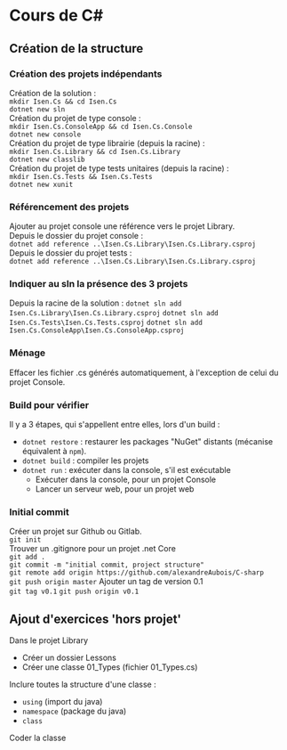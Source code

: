 # Cours de C#

## Création de la structure 

### Création des projets indépendants

Création de la solution :  
`mkdir Isen.Cs && cd Isen.Cs`  
`dotnet new sln`  
Création du projet de type console :  
`mkdir Isen.Cs.ConsoleApp && cd Isen.Cs.Console`  
`dotnet new console`  
Création du projet de type librairie (depuis la racine) :   
`mkdir Isen.Cs.Library && cd Isen.Cs.Library`  
`dotnet new classlib`  
Création du projet de type tests unitaires (depuis la racine) :  
`mkdir Isen.Cs.Tests && Isen.Cs.Tests`  
`dotnet new xunit`  

### Référencement des projets   

Ajouter au projet console une référence vers le projet Library.  
Depuis le dossier du projet console :  
`dotnet add reference ..\Isen.Cs.Library\Isen.Cs.Library.csproj`  
Depuis le dossier du projet tests :  
`dotnet add reference ..\Isen.Cs.Library\Isen.Cs.Library.csproj`  

### Indiquer au sln la présence des 3 projets 

Depuis la racine de la solution :
`dotnet sln add Isen.Cs.Library\Isen.Cs.Library.csproj`
`dotnet sln add Isen.Cs.Tests\Isen.Cs.Tests.csproj`
`dotnet sln add Isen.Cs.ConsoleApp\Isen.Cs.ConsoleApp.csproj`

### Ménage 
Effacer les fichier .cs générés automatiquement, à l'exception de celui du projet Console.  

### Build pour vérifier  
Il y a 3 étapes, qui s'appellent entre elles, lors d'un build :  
* `dotnet restore` : restaurer les packages "NuGet" distants (mécanise équivalent à `npm`).  
* `dotnet build` : compiler les projets 
* `dotnet run` : exécuter dans la console, s'il est exécutable  
    * Exécuter dans la console, pour un projet Console 
    * Lancer un serveur web, pour un projet web

### Initial commit 
Créer un projet sur Github ou Gitlab.  
`git init`  
Trouver un .gitignore pour un projet .net Core  
`git add .`  
`git commit -m "initial commit, project structure"`  
`git remote add origin https://github.com/alexandreAubois/C-sharp`  
`git push origin master`
Ajouter un tag de version 0.1  
`git tag v0.1`
`git push origin v0.1`

## Ajout d'exercices 'hors projet'
Dans le projet Library  
* Créer un dossier Lessons   
* Créer une classe 01_Types (fichier 01_Types.cs)  

Inclure toutes la structure d'une classe :
* `using` (import du java)
* `namespace` (package du java)
* `class`

Coder la classe 
